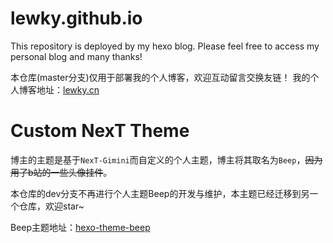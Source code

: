 # lewky.github.io
This repository is deployed by my hexo blog. Please feel free to access my personal blog and many thanks!

本仓库(master分支)仅用于部署我的个人博客，欢迎互动留言交换友链！
我的个人博客地址：<a href="http://lewky.cn" target="_blank">lewky.cn</a>

# Custom NexT Theme

博主的主题是基于`NexT-Gimini`而自定义的个人主题，博主将其取名为`Beep`，~~因为用了b站的一些头像挂件~~。

本仓库的dev分支不再进行个人主题Beep的开发与维护，本主题已经迁移到另一个仓库，欢迎star~

Beep主题地址：<a href="https://github.com/lewky/hexo-theme-beep">hexo-theme-beep</a>
